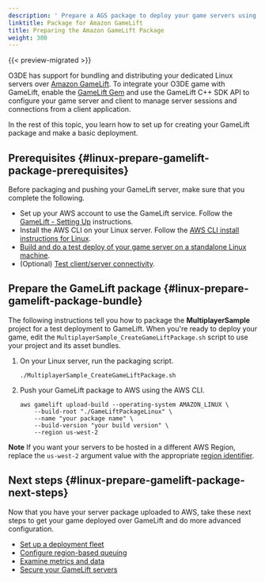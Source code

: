 ```yaml
---
description: ' Prepare a AGS package to deploy your game servers using AWS. '
linktitle: Package for Amazon GameLift
title: Preparing the Amazon GameLift Package
weight: 300
---
```


{{< preview-migrated >}}

 O3DE has support for bundling and distributing your dedicated Linux servers over [Amazon GameLift](https://docs.aws.amazon.com/gamelift/latest/developerguide)\. To integrate your O3DE game with GameLift, enable the [GameLift Gem](/docs/user-guide/gems/gamelift.md) and use the GameLift C\+\+ SDK API to configure your game server and client to manage server sessions and connections from a client application\.

 In the rest of this topic, you learn how to set up for creating your GameLift package and make a basic deployment\.

## Prerequisites {#linux-prepare-gamelift-package-prerequisites}

Before packaging and pushing your GameLift server, make sure that you complete the following\.
+ Set up your AWS account to use the GameLift service\. Follow the [GameLift \- Setting Up](https://docs.aws.amazon.com/gamelift/latest/developerguide/setting-up-intro) instructions\.
+ Install the AWS CLI on your Linux server\. Follow the [AWS CLI install instructions for Linux](https://docs.aws.amazon.com/cli/latest/userguide/install-cliv2-linux)\.
+ [Build and do a test deploy of your game server on a standalone Linux machine](/docs/user-guide/platforms/linux/build-lumberyard-executable.md)\.
+ \(Optional\) [Test client/server connectivity](/docs/user-guide/platforms/linux/test-windows-client-linux-server-connection.md)\.

## Prepare the GameLift package {#linux-prepare-gamelift-package-bundle}

 The following instructions tell you how to package the **MultiplayerSample** project for a test deployment to GameLift\. When you're ready to deploy your game, edit the `MultiplayerSample_CreateGameLiftPackage.sh` script to use your project and its asset bundles\.

1. On your Linux server, run the packaging script\.

   ```
   ./MultiplayerSample_CreateGameLiftPackage.sh
   ```

1. Push your GameLift package to AWS using the AWS CLI\.

   ```
   aws gamelift upload-build --operating-system AMAZON_LINUX \
       --build-root "./GameLiftPackageLinux" \
       --name "your package name" \
       --build-version "your build version" \
       --region us-west-2
   ```
**Note**
 If you want your servers to be hosted in a different AWS Region, replace the `us-west-2` argument value with the appropriate [region identifier](https://docs.aws.amazon.com/general/latest/gr/rande.html)\.

## Next steps {#linux-prepare-gamelift-package-next-steps}

Now that you have your server package uploaded to AWS, take these next steps to get your game deployed over GameLift and do more advanced configuration\.
+ [Set up a deployment fleet](https://docs.aws.amazon.com/gamelift/latest/developerguide/fleets-intro)
+ [Configure region\-based queuing](https://docs.aws.amazon.com/gamelift/latest/developerguide/queues-intro)
+ [Examine metrics and data](https://docs.aws.amazon.com/gamelift/latest/developerguide/gamelift-console-intro)
+ [Secure your GameLift servers](https://docs.aws.amazon.com/gamelift/latest/developerguide/security)
